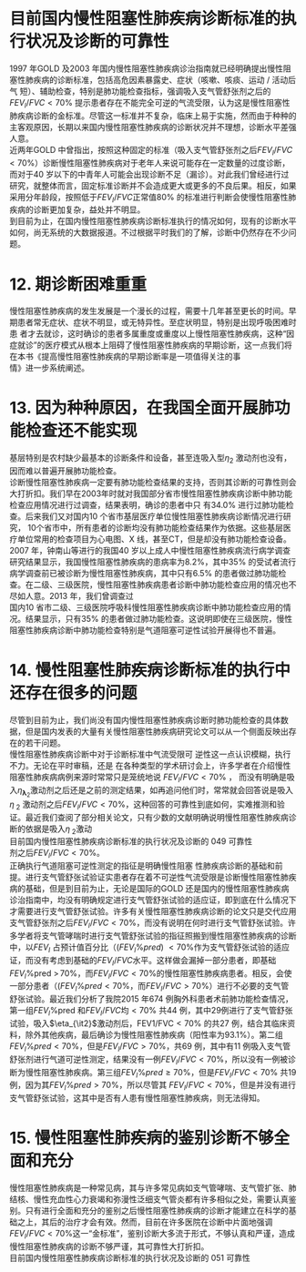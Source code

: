# 目前国内慢性阻塞性肺疾病诊断标准的执行状况及诊断的可靠性  
1997 年GOLD 及2003 年国内慢性阻塞性肺疾病诊治指南就已经明确提出慢性阻塞性肺疾病的诊断标准，包括高危因素暴露史、症状（咳嗽、咳痰、运动 /  活动后气 短）、辅助检查，特别是肺功能检查指标，强调吸入支气管舒张剂之后的$F E V_{l}/F V C<70\%$ 提示患者存在不能完全可逆的气流受限，认为这是慢性阻塞性肺疾病诊断的金标准。尽管这一标准并不复杂，临床上易于实施，然而由于种种的主客观原因，长期以来国内慢性阻塞性肺疾病的诊断状况并不理想，诊断水平差强人意。  
近两年GOLD 中曾指出，按照这种固定的标准（吸入支气管舒张剂之后$F E V_{l}/F V C<70\%$）诊断慢性阻塞性肺疾病对于老年人来说可能存在一定数量的过度诊断，而对于40 岁以下的中青年人可能会出现诊断不足（漏诊）。对此我们曾经进行过研究，就整体而言，固定标准诊断并不会造成更大或更多的不良后果。相反，如果采用分年龄段，按照低于$F E V_{I}/F V C$正常值$80\%$ 的标准进行判断会使慢性阻塞性肺疾病的诊断更加复杂，益处并不明显。  
到目前为止，在国内慢性阻塞性肺疾病诊断标准执行的情况如何，现有的诊断水平如何，尚无系统的大数据报道。不过根据平时我们的了解，诊断中仍然存在不少问题。  
# 12.   期诊断困难重重  
慢性阻塞性肺疾病的发生发展是一个漫长的过程，需要十几年甚至更长的时间。早期患者常无症状、症状不明显，或无特异性。至症状明显，特别是出现呼吸困难时患 者才去就诊，这时确诊的患者多属重度或重度以上慢性阻塞性肺疾病，这种“因症就诊”的医疗模式从根本上阻碍了慢性阻塞性肺疾病的早期诊断，这一点我们将在本书《提高慢性阻塞性肺疾病的早期诊断率是一项值得关注的事  
情》进一步系统阐述。  
# 13. 因为种种原因，在我国全面开展肺功能检查还不能实现  
基层特别是农村缺少最基本的诊断条件和设备，甚至连吸入型$\eta_{2}$ 激动剂也没有，因而难以普遍开展肺功能检查。  
诊断慢性阻塞性肺疾病一定要有肺功能检查结果的支持，否则其诊断的可靠性则会大打折扣。我们早在2003年时就对我国部分省市慢性阻塞性肺疾病诊断中肺功能检查应用情况进行过调查，结果表明，确诊的患者中只 有$34.0\%$ 进行过肺功能检查。后来我们又对国内10 个省市基层医疗单位慢性阻塞性肺疾病诊断情况进行研究， 10个省市中，所有患者的诊断均没有肺功能检查结果作为依据。这些基层医疗单位常用的检查项目为心电图、X 线，甚至CT，但是却没有肺功能检查设备。2007 年，钟南山等进行的我国40 岁以上成人中慢性阻塞性肺疾病流行病学调查研究结果显示，我国慢性阻塞性肺疾病的患病率为$8.2\%$，其中$35\%$ 的受试者流行病学调查前已被诊断为慢性阻塞性肺疾病，其中只有$6.5\%$ 的患者做过肺功能检查。在二级、三级医院，慢性阻塞性肺疾病患者诊断中肺功能检查应用的情况也不尽如人意。2013 年，我们曾调查过  
国内10 省市二级、三级医院呼吸科慢性阻塞性肺疾病诊断中肺功能检查应用的情况。结果显示，只有$35\%$ 的患者做过肺功能检查。这说明即使在三级医院，慢性阻塞性肺疾病诊断中肺功能检查特别是气道阻塞可逆性试验开展得也不普遍。  
# 14. 慢性阻塞性肺疾病诊断标准的执行中还存在很多的问题  
尽管到目前为止，我们尚没有国内慢性阻塞性肺疾病诊断时肺功能检查的具体数据，但是国内发表的大量有关慢性阻塞性肺疾病研究论文可以从一个侧面反映出存在的若干问题。  
慢性阻塞性肺疾病诊断中对于诊断标准中气流受限可 逆性这一点认识模糊，执行不力。无论在平时审稿，还是 在各种类型的学术研讨会上，许多学者在介绍慢性阻塞性肺疾病病例来源时常常只是笼统地说 $F E V_{l}/F V C<70\%$ ， 而没有明确是吸入$\eta_{\mathbf{\lambda}_{2}}$激动剂之后还是之前的测定结果，如再追问他们时，常常就会回答说是吸入$\eta_{\ 2}$ 激动剂之后$F E V_{l}/F V C<70\%$，这种回答的可靠性到底如何，实难推测和验证。最近我们查阅了部分相关论文，只有少数的文献明确说明慢性阻塞性肺疾病诊断的依据是吸入$\eta_{\ 2}$激动  
目前国内慢性阻塞性肺疾病诊断标准的执行状况及诊断的 049 可靠性  
剂之后$F E V_{l}/F V C<70\%$。  
正确执行气道阻塞可逆性测定的指征是明确慢性阻塞 性肺疾病诊断的基础和前提。进行支气管舒张试验证实患者存在着不可逆性气流受限是诊断慢性阻塞性肺疾病的基础，但是到目前为止，无论是国际的GOLD 还是国内的慢性阻塞性肺疾病诊治指南中，均没有明确规定进行支气管舒张试验的适应证，即到底在什么情况下才需要进行支气管舒张试验。许多有关慢性阻塞性肺疾病诊断的论文只是交代应用支气管舒张剂之后$F E V_{l}/F V C<70\%$，而没有说明在何时进行支气管舒张试验。许多学者将支气管哮喘时进行支气管舒张试验的指征照搬到慢性阻塞性肺疾病的诊断中，以$F E V_{I}$ 占预计值百分比（$\left(F E V_{l}\%p r e d\right)\ <70\%$作为支气管舒张试验的适应证，而没有考虑到基础的$F E V_{I}/F V C$水平。这样做会漏掉一部分患者，即基础$F E V_{l}\%$pred $>\,70\%$，而$F E V_{l}/F V C<70\%$的慢性阻塞性肺疾病患者。相反，会使一部分患者（$(F E V_{l}\%p r e d<70\%$，而$F E V_{I}/F V C>70\%$）进行不必要的支气管舒张试验。最近我们分析了我院2015 年674 例胸外科患者术前肺功能检查情况，第一组$F E V_{l}\%$pred 和$F E V_{I}/F V C$均$<70\%$ 共44 例，其中29例进行了支气管舒张试验，吸入$\eta_{\it2}$激动剂后，FEV1/FVC$<70\%$ 的共27 例，结合其临床资料，除外其他疾病，最后确诊为慢性阻塞性肺疾病（阳性率为$93.1\%$）。第二组$F E V_{l}\%p r e d<70\%$，但是$F E V_{l}/F V C>70\%$，共69 例，其中有11 例吸入支气管舒张剂进行气道可逆性测定，结果没有一例$F E V_{l}/F V C<70\%$，所以没有一例被诊断为慢性阻塞性肺疾病。第三组$F E V_{l}\%p r e d\geqslant70\%$，但是$F E V_{I}/F V C$$<70\%$ 共19 例，因为其$F E V_{l}\%p r e d>70\%$，所以尽管其 $F E V_{l}/F V C<70\%$，但是并没有进行支气管舒张试验，这其中是否有人患有慢性阻塞性肺疾病，则无法得知。  
# 15.  慢性阻塞性肺疾病的鉴别诊断不够全 面和充分  
慢性阻塞性肺疾病是一种常见病，其与许多常见病如支气管哮喘、支气管扩张、肺结核、慢性充血性心力衰竭和弥漫性泛细支气管炎都有许多相似之处，需要认真鉴别。只有进行全面和充分的鉴别之后慢性阻塞性肺疾病的诊断才能建立在科学的基础之上，其后的治疗才会有效。然而，目前在许多医院在诊断中片面地强调$F E V_{l}/F V C<70\%$这一“金标准”，鉴别诊断大多流于形式，不够认真和严谨，造成慢性阻塞性肺疾病的诊断不够严谨，其可靠性大打折扣。  
目前国内慢性阻塞性肺疾病诊断标准的执行状况及诊断的 051 可靠性  
